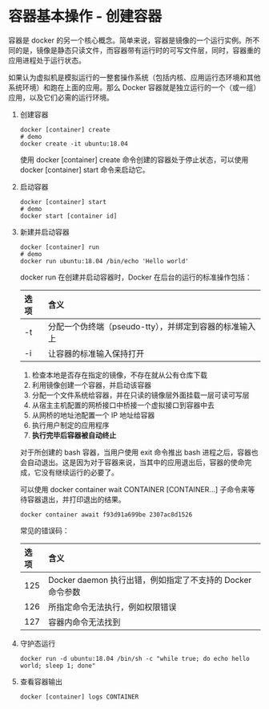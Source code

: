 # 容器基本操作 - 创建容器

容器是 docker 的另一个核心概念。简单来说，容器是镜像的一个运行实例。所不同的是，镜像是静态只读文件，而容器带有运行时的可写文件层，同时，容器重的应用进程处于运行状态。

如果认为虚拟机是模拟运行的一整套操作系统（包括内核、应用运行态环境和其他系统环境）和跑在上面的应用。那么 Docker 容器就是独立运行的一个（或一组）应用，以及它们必需的运行环境。

1. 创建容器

    ```shell
    docker [container] create
    # demo
    docker create -it ubuntu:18.04 
    ```

   使用 docker [container] create 命令创建的容器处于停止状态，可以使用 docker [container] start 命令来启动它。

1. 启动容器

    ```shell
    docker [container] start
    # demo
    docker start [container id]
    ```

1. 新建并启动容器

    ```shell
    docker [container] run
    # demo
    docker run ubuntu:18.04 /bin/echo 'Hello world'
    ```

   docker run 在创建并启动容器时，Docker 在后台的运行的标准操作包括：

   | 选项 | 含义 |
   |:---|:---|
   | -t | 分配一个伪终端（pseudo-tty），并绑定到容器的标准输入上 |
   | -i | 让容器的标准输入保持打开 |
   
   1. 检查本地是否存在指定的镜像，不存在就从公有仓库下载
   1. 利用镜像创建一个容器，并启动该容器
   1. 分配一个文件系统给容器，并在只读的镜像层外面挂载一层可读可写层
   1. 从宿主主机配置的网桥接口中桥接一个虚拟接口到容器中去
   1. 从网桥的地址池配置一个 IP 地址给容器
   1. 执行用户制定的应用程序
   1. **执行完毕后容器被自动终止**
   
   对于所创建的 bash 容器，当用户使用 exit 命令推出 bash 进程之后，容器也会自动退出。这是因为对于容器来说，当其中的应用退出后，容器的使命完成，它没有继续运行的必要了。

   可以使用 docker container wait CONTAINER [CONTAINER...] 子命令来等待容器退出，并打印退出的结果。

   ```shell
   docker container await f93d91a699be 2307ac8d1526
   ```
   
   常见的错误码：

   | 选项 | 含义 |
   |:---|:---|
   | 125 | Docker daemon 执行出错，例如指定了不支持的 Docker 命令参数 |
   | 126 | 所指定命令无法执行，例如权限错误 |
   | 127 | 容器内命令无法找到 |

1. 守护态运行

   ```shell
   docker run -d ubuntu:18.04 /bin/sh -c "while true; do echo hello world; sleep 1; done"
   ```
   
1. 查看容器输出

   ```shell
   docker [container] logs CONTAINER
   ```

